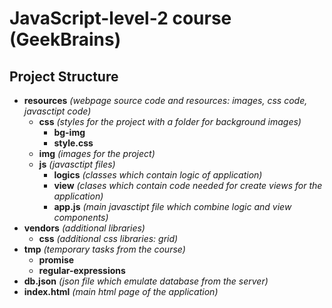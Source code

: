 # JavaScript-level-2 course (GeekBrains)

## Project Structure
* **resources** *(webpage source code and resources: images, css code, javasctipt code)*
    * **css** *(styles for the project with a folder for background images)*
        * **bg-img**
        * **style.css**
    * **img** *(images for the project)*
    * **js** *(javasctipt files)*
        * **logics** *(classes which contain logic of application)*
        * **view** *(clases which contain code needed for create views for the application)*
        * **app.js** *(main javasctipt file which combine logic and view components)*
* **vendors** *(additional libraries)*
    * **css** *(additional css libraries: grid)*
* **tmp** *(temporary tasks from the course)*
    * **promise**
    * **regular-expressions**
* **db.json** *(json file which emulate database from the server)*
* **index.html** *(main html page of the application)*
